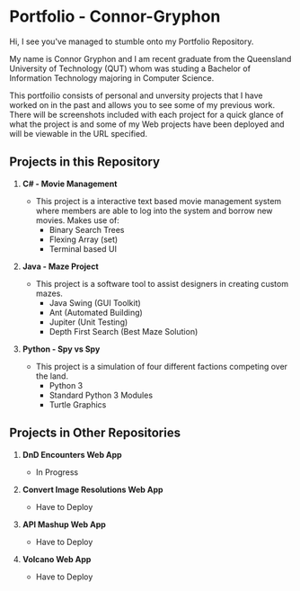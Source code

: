 # Portfolio - Connor-Gryphon

Hi, I see you've managed to stumble onto my Portfolio Repository.

My name is Connor Gryphon and I am recent graduate from the Queensland University of Technology (QUT) whom was studing a Bachelor of Information Technology majoring in Computer Science.

This portfoilio consists of personal and unversity projects that I have worked on in the past and allows you to see some of my previous work. There will be screenshots included with each project for a quick glance of what the project is and some of my Web projects have been deployed and will be viewable in the URL specified.

## Projects in this Repository

1. **C# - Movie Management**
   - This project is a interactive text based movie management system where members are able to log into the system and borrow new movies. Makes use of:
       - Binary Search Trees
       - Flexing Array (set)
       - Terminal based UI
       
2. **Java - Maze Project**
   - This project is a software tool to assist designers in creating custom mazes.
        - Java Swing (GUI Toolkit)
        - Ant (Automated Building)
        - Jupiter (Unit Testing)
        - Depth First Search (Best Maze Solution)

3. **Python - Spy vs Spy**
    - This project is a simulation of four different factions competing over the land.
        - Python 3
        - Standard Python 3 Modules
        - Turtle Graphics

## Projects in Other Repositories

1. **DnD Encounters Web App**
   - In Progress
       
2. **Convert Image Resolutions Web App**
   - Have to Deploy

3. **API Mashup Web App**
    - Have to Deploy
        
 4. **Volcano Web App**
    - Have to Deploy
        
        

